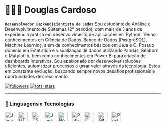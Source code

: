 # 👨🏽‍💻 Douglas Cardoso

**`Desenvolvedor Backend|Cientista de Dados`**
Sou estudante de Análise e Desenvolvimento de Sistemas (2º período), com mais de 3 anos de experiência prática em desenvolvimento de aplicações em Python. Tenho conhecimentos em Ciência de Dados, Banco de Dados (PostgreSQL), Machine Learning, além de conhecimentos básicos em Java e C. Possuo domínio em Estatística e visualização de dados utilizando Pandas, Seaborn e Matplotlib, bem como conhecimentos em Power BI para criação de dashboards interativos. Sou apaixonado por desenvolver soluções eficientes, automatizar processos e gerar valor através da tecnologia. Estou em constante evolução, buscando sempre novos desafios profissionais e oportunidades de crescimento.

   <p align="left">
      <a href="https://github.com/DougCrds?tab=followers">
         <img alt="followers" title="Follow me on Github" src="https://custom-icon-badges.demolab.com/github/followers/DougCrds?color=236ad3&labelColor=1155ba&style=for-the-badge&logo=person-add&label=Follow&logoColor=white"/></a>
      <a href="https://github.com/DougCrds?tab=repositories&sort=stargazers">
         <img alt="total stars" title="Total stars on GitHub" src="https://custom-icon-badges.demolab.com/github/stars/DougCrds?color=55960c&style=for-the-badge&labelColor=488207&logo=star"/></a>
   </p>

---

### 🧰 Linguagens e Tecnologias

<img align="left" alt="Java" width="30px" style="padding-right:10px;" src="https://cdn.jsdelivr.net/gh/devicons/devicon/icons/java/java-original.svg"/>
<img align="left" alt="HTML" width="30px" style="padding-right:10px;" src="https://cdn.jsdelivr.net/gh/devicons/devicon/icons/html5/html5-plain.svg" />
<img align="left" alt="CSS" width="30px" style="padding-right:10px;" src="https://cdn.jsdelivr.net/gh/devicons/devicon/icons/css3/css3-plain.svg" />
<img align="left" alt="JavaScript" width="30px" style="padding-right:10px;" src="https://cdn.jsdelivr.net/gh/devicons/devicon/icons/javascript/javascript-plain.svg" />
<img align="left" alt="NodeJS" width="30px" style="padding-right:10px;" src="https://cdn.jsdelivr.net/gh/devicons/devicon/icons/nodejs/nodejs-original.svg" />
<img align="left" alt="Python" width="30px" style="padding-right:10px;" src="https://cdn.jsdelivr.net/gh/devicons/devicon/icons/python/python-plain.svg" />
<img align="left" alt="C" width="30px" style="padding-right:10px;" src="https://cdn.jsdelivr.net/gh/devicons/devicon/icons/cplusplus/cplusplus-line.svg" />
<img align="left" alt="GitHub" width="30px" style="padding-right:10px;" src="https://cdn.jsdelivr.net/gh/devicons/devicon/icons/github/github-original.svg" />
<img align="left" alt="PostgreSQL" width="30px" style="padding-right:10px;" src="https://devicon-website.vercel.app/api/postgresql/original-wordmark.svg"/>

#
